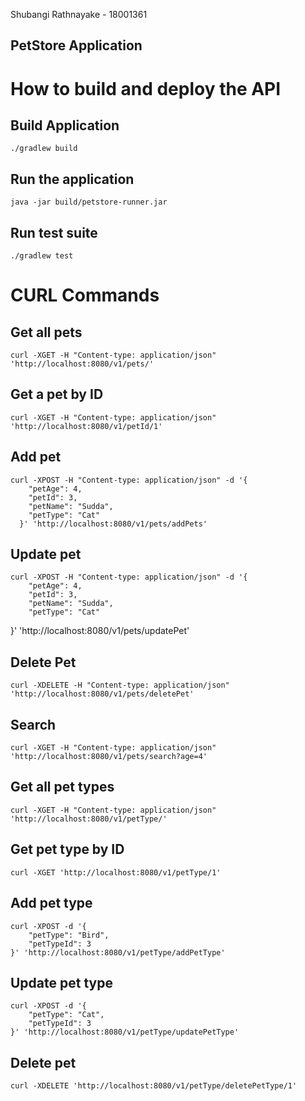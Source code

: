 Shubangi Rathnayake  - 18001361
  
## PetStore Application

# How to build and deploy the API
## Build Application
    ./gradlew build
## Run the application
    java -jar build/petstore-runner.jar
## Run test suite
    ./gradlew test
  
# CURL Commands 
## Get all pets 
    curl -XGET -H "Content-type: application/json" 'http://localhost:8080/v1/pets/'
## Get a pet by ID
    curl -XGET -H "Content-type: application/json" 'http://localhost:8080/v1/petId/1'
## Add pet 
    curl -XPOST -H "Content-type: application/json" -d '{
        "petAge": 4,
        "petId": 3,
        "petName": "Sudda",
        "petType": "Cat"
      }' 'http://localhost:8080/v1/pets/addPets'
 ## Update pet 
    curl -XPOST -H "Content-type: application/json" -d '{
        "petAge": 4,
        "petId": 3,
        "petName": "Sudda",
        "petType": "Cat"
}' 'http://localhost:8080/v1/pets/updatePet'
 ## Delete Pet 
    curl -XDELETE -H "Content-type: application/json" 'http://localhost:8080/v1/pets/deletePet'
 ## Search 
    curl -XGET -H "Content-type: application/json" 'http://localhost:8080/v1/pets/search?age=4'
 ## Get all pet types 
    curl -XGET -H "Content-type: application/json" 'http://localhost:8080/v1/petType/'
 ## Get pet type by ID 
    curl -XGET 'http://localhost:8080/v1/petType/1'
 ## Add pet type
    curl -XPOST -d '{
        "petType": "Bird",
        "petTypeId": 3
    }' 'http://localhost:8080/v1/petType/addPetType'
 ## Update pet type
    curl -XPOST -d '{
        "petType": "Cat",
        "petTypeId": 3
    }' 'http://localhost:8080/v1/petType/updatePetType'
 ## Delete pet 
    curl -XDELETE 'http://localhost:8080/v1/petType/deletePetType/1'
